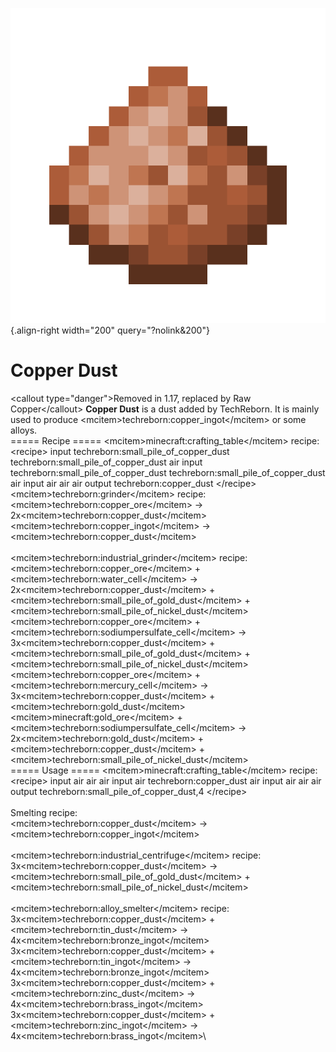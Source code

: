 ![Copper Dust](/media/mods/techreborn/copper_dust.png){.align-right width="200" query="?nolink&200"}

# Copper Dust

\<callout type="danger"\>Removed in 1.17, replaced by Raw Copper\</callout\> **Copper Dust** is a dust added by TechReborn. It is mainly used to produce \<mcitem\>techreborn:copper_ingot\</mcitem\> or some alloys.\
===== Recipe ===== \<mcitem\>minecraft:crafting_table\</mcitem\> recipe: \<recipe\> input techreborn:small_pile_of_copper_dust techreborn:small_pile_of_copper_dust air input techreborn:small_pile_of_copper_dust techreborn:small_pile_of_copper_dust air input air air air output techreborn:copper_dust \</recipe\>\
\<mcitem\>techreborn:grinder\</mcitem\> recipe:\
\<mcitem\>techreborn:copper_ore\</mcitem\> -\> 2x\<mcitem\>techreborn:copper_dust\</mcitem\>\
\<mcitem\>techreborn:copper_ingot\</mcitem\> -\> \<mcitem\>techreborn:copper_dust\</mcitem\>\
\
\<mcitem\>techreborn:industrial_grinder\</mcitem\> recipe:\
\<mcitem\>techreborn:copper_ore\</mcitem\> + \<mcitem\>techreborn:water_cell\</mcitem\> -\> 2x\<mcitem\>techreborn:copper_dust\</mcitem\> + \<mcitem\>techreborn:small_pile_of_gold_dust\</mcitem\> + \<mcitem\>techreborn:small_pile_of_nickel_dust\</mcitem\>\
\<mcitem\>techreborn:copper_ore\</mcitem\> + \<mcitem\>techreborn:sodiumpersulfate_cell\</mcitem\> -\> 3x\<mcitem\>techreborn:copper_dust\</mcitem\> + \<mcitem\>techreborn:small_pile_of_gold_dust\</mcitem\> + \<mcitem\>techreborn:small_pile_of_nickel_dust\</mcitem\>\
\<mcitem\>techreborn:copper_ore\</mcitem\> + \<mcitem\>techreborn:mercury_cell\</mcitem\> -\> 3x\<mcitem\>techreborn:copper_dust\</mcitem\> + \<mcitem\>techreborn:gold_dust\</mcitem\>\
\<mcitem\>minecraft:gold_ore\</mcitem\> + \<mcitem\>techreborn:sodiumpersulfate_cell\</mcitem\> -\> 2x\<mcitem\>techreborn:gold_dust\</mcitem\> + \<mcitem\>techreborn:copper_dust\</mcitem\> + \<mcitem\>techreborn:small_pile_of_nickel_dust\</mcitem\>\
===== Usage ===== \<mcitem\>minecraft:crafting_table\</mcitem\> recipe: \<recipe\> input air air air input air techreborn:copper_dust air input air air air output techreborn:small_pile_of_copper_dust,4 \</recipe\>\
\
Smelting recipe:\
\<mcitem\>techreborn:copper_dust\</mcitem\> -\> \<mcitem\>techreborn:copper_ingot\</mcitem\>\
\
\<mcitem\>techreborn:industrial_centrifuge\</mcitem\> recipe:\
3x\<mcitem\>techreborn:copper_dust\</mcitem\> -\> \<mcitem\>techreborn:small_pile_of_gold_dust\</mcitem\> + \<mcitem\>techreborn:small_pile_of_nickel_dust\</mcitem\>\
\
\<mcitem\>techreborn:alloy_smelter\</mcitem\> recipe:\
3x\<mcitem\>techreborn:copper_dust\</mcitem\> + \<mcitem\>techreborn:tin_dust\</mcitem\> -\> 4x\<mcitem\>techreborn:bronze_ingot\</mcitem\>\
3x\<mcitem\>techreborn:copper_dust\</mcitem\> + \<mcitem\>techreborn:tin_ingot\</mcitem\> -\> 4x\<mcitem\>techreborn:bronze_ingot\</mcitem\>\
3x\<mcitem\>techreborn:copper_dust\</mcitem\> + \<mcitem\>techreborn:zinc_dust\</mcitem\> -\> 4x\<mcitem\>techreborn:brass_ingot\</mcitem\>\
3x\<mcitem\>techreborn:copper_dust\</mcitem\> + \<mcitem\>techreborn:zinc_ingot\</mcitem\> -\> 4x\<mcitem\>techreborn:brass_ingot\</mcitem\>\
